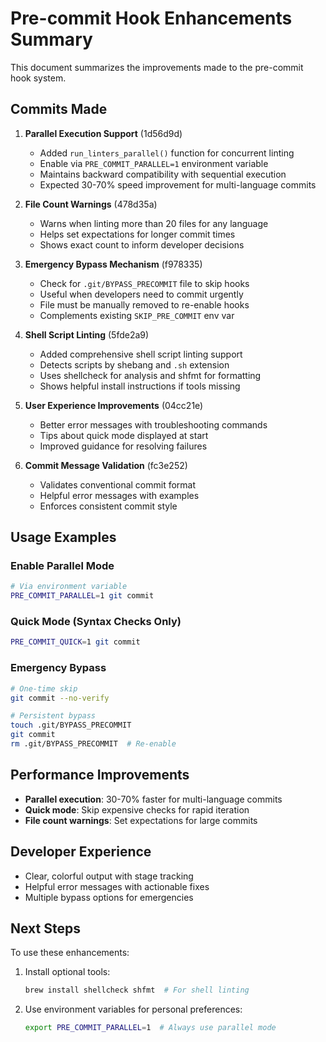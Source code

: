 # Pre-commit Hook Enhancements Summary

This document summarizes the improvements made to the pre-commit hook system.

## Commits Made

1. **Parallel Execution Support** (1d56d9d)
   - Added `run_linters_parallel()` function for concurrent linting
   - Enable via `PRE_COMMIT_PARALLEL=1` environment variable
   - Maintains backward compatibility with sequential execution
   - Expected 30-70% speed improvement for multi-language commits

2. **File Count Warnings** (478d35a)
   - Warns when linting more than 20 files for any language
   - Helps set expectations for longer commit times
   - Shows exact count to inform developer decisions

3. **Emergency Bypass Mechanism** (f978335)
   - Check for `.git/BYPASS_PRECOMMIT` file to skip hooks
   - Useful when developers need to commit urgently
   - File must be manually removed to re-enable hooks
   - Complements existing `SKIP_PRE_COMMIT` env var

4. **Shell Script Linting** (5fde2a9)
   - Added comprehensive shell script linting support
   - Detects scripts by shebang and `.sh` extension
   - Uses shellcheck for analysis and shfmt for formatting
   - Shows helpful install instructions if tools missing


5. **User Experience Improvements** (04cc21e)
   - Better error messages with troubleshooting commands
   - Tips about quick mode displayed at start
   - Improved guidance for resolving failures

6. **Commit Message Validation** (fc3e252)
   - Validates conventional commit format
   - Helpful error messages with examples
   - Enforces consistent commit style

## Usage Examples

### Enable Parallel Mode
```bash
# Via environment variable
PRE_COMMIT_PARALLEL=1 git commit
```

### Quick Mode (Syntax Checks Only)
```bash
PRE_COMMIT_QUICK=1 git commit
```

### Emergency Bypass
```bash
# One-time skip
git commit --no-verify

# Persistent bypass
touch .git/BYPASS_PRECOMMIT
git commit
rm .git/BYPASS_PRECOMMIT  # Re-enable
```


## Performance Improvements

- **Parallel execution**: 30-70% faster for multi-language commits
- **Quick mode**: Skip expensive checks for rapid iteration
- **File count warnings**: Set expectations for large commits

## Developer Experience

- Clear, colorful output with stage tracking
- Helpful error messages with actionable fixes
- Multiple bypass options for emergencies

## Next Steps

To use these enhancements:

1. Install optional tools:
   ```bash
   brew install shellcheck shfmt  # For shell linting
   ```

2. Use environment variables for personal preferences:
   ```bash
   export PRE_COMMIT_PARALLEL=1  # Always use parallel mode
   ```
